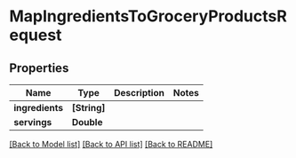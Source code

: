 # MapIngredientsToGroceryProductsRequest

## Properties
Name | Type | Description | Notes
------------ | ------------- | ------------- | -------------
**ingredients** | **[String]** |  | 
**servings** | **Double** |  | 

[[Back to Model list]](../README.md#documentation-for-models) [[Back to API list]](../README.md#documentation-for-api-endpoints) [[Back to README]](../README.md)


